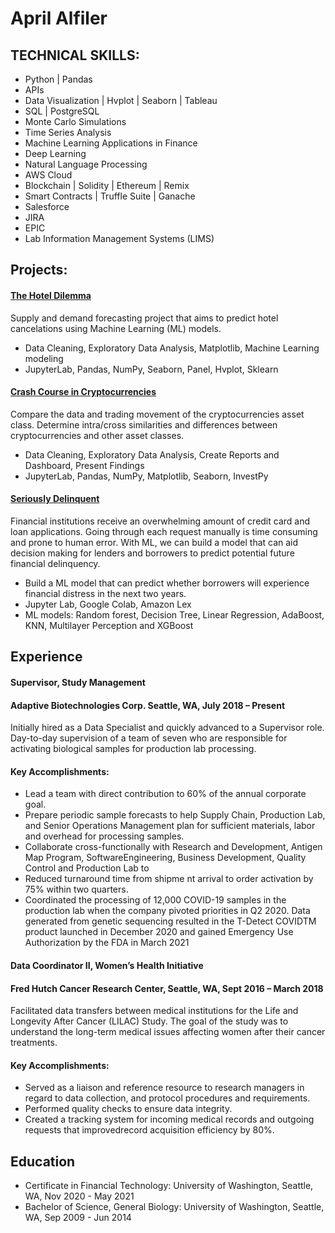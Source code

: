 # April Alfiler

## TECHNICAL SKILLS:
- Python | Pandas 
- APIs
- Data Visualization | Hvplot | Seaborn | Tableau
- SQL | PostgreSQL
- Monte Carlo Simulations
- Time Series Analysis
- Machine Learning Applications in Finance
- Deep Learning
- Natural Language Processing 
- AWS Cloud
- Blockchain | Solidity | Ethereum | Remix
- Smart Contracts | Truffle Suite | Ganache 
- Salesforce
- JIRA
- EPIC
- Lab Information Management Systems (LIMS)

## Projects:

#### [The Hotel Dilemma](https://github.com/aalfiler/The_Hotel_Dilemma)
Supply and demand forecasting project that aims to predict hotel cancelations using Machine Learning (ML) models.
- Data Cleaning, Exploratory Data Analysis, Matplotlib, Machine Learning modeling
- JupyterLab, Pandas, NumPy, Seaborn, Panel, Hvplot, Sklearn

#### [Crash Course in Cryptocurrencies](https://github.com/aalfiler/Crash_Course_In_Crypto)
Compare the data and trading movement of the cryptocurrencies asset class. Determine intra/cross similarities and differences between cryptocurrencies and other asset classes.
- Data Cleaning, Exploratory Data Analysis, Create Reports and Dashboard, Present Findings
- JupyterLab, Pandas, NumPy, Matplotlib, Seaborn, InvestPy

#### [Seriously Delinquent](https://github.com/aalfiler/Seriously_Delinquent)
Financial institutions receive an overwhelming amount of credit card and loan applications. Going through each request manually is time consuming and prone to human error. With ML, we can build a model that can aid decision making for lenders and borrowers to predict potential future financial delinquency.
- Build a ML model that can predict whether borrowers will experience financial distress in the next two years. 
- Jupyter Lab, Google Colab, Amazon Lex
- ML models: Random forest, Decision Tree, Linear Regression, AdaBoost, KNN, Multilayer Perception and XGBoost


## Experience

#### Supervisor, Study Management
#### Adaptive Biotechnologies Corp. Seattle, WA, July 2018 – Present 

Initially hired as a Data Specialist and quickly advanced to a Supervisor role. Day-to-day supervision of a team of seven who are responsible for activating biological samples for production lab processing.

#### Key Accomplishments:
- Lead a team with direct contribution to 60% of the annual corporate goal.
- Prepare periodic sample forecasts to help Supply Chain, Production Lab, and Senior Operations Management plan for sufficient materials, labor and overhead for processing samples.
- Collaborate cross-functionally with Research and Development, Antigen Map Program, SoftwareEngineering, Business Development, Quality Control and Production Lab to
- Reduced turnaround time from shipme nt arrival to order activation by 75% within two quarters.
- Coordinated the processing of 12,000 COVID-19 samples in the production lab when the company pivoted priorities in Q2 2020. Data generated from genetic sequencing resulted in the T-Detect COVIDTM product launched in December 2020 and gained Emergency Use Authorization by the FDA in March 2021

#### Data Coordinator II, Women’s Health Initiative 
#### Fred Hutch Cancer Research Center, Seattle, WA, Sept 2016 – March 2018

Facilitated data transfers between medical institutions for the Life and Longevity After Cancer (LILAC) Study. The goal of the study was to understand the long-term medical issues affecting women after their cancer treatments.

#### Key Accomplishments:
- Served as a liaison and reference resource to research managers in regard to data collection, and protocol procedures and requirements.
- Performed quality checks to ensure data integrity.
- Created a tracking system for incoming medical records and outgoing requests that improvedrecord acquisition efficiency by 80%.


## Education
- Certificate in Financial Technology: University of Washington, Seattle, WA, Nov 2020 - May 2021
- Bachelor of Science, General Biology: University of Washington, Seattle, WA, Sep 2009 - Jun 2014